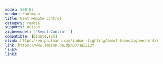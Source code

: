 ```yaml
---
model: 500.67 
vendor: Paulmann
title: Gent Remote Control
category: remote
supports: action
zigbeemodel: ['RemoteControl ']
compatible: [zigate,z2m]
mlink: https://en.paulmann.com/indoor-lighting/smart-home/zigbee/controlling/smarthome-zigbee-remote-control-gent-with-wall-mounting-bracket/50067
link: https://www.amazon.de/dp/B071WZZ12Y
link2: 
link3: 
---
```



